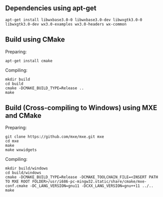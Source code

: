 ## Dependencies using apt-get ##

	apt-get install libwxbase3.0-0 libwxbase3.0-dev libwxgtk3.0-0 libwxgtk3.0-dev wx3.0-examples wx3.0-headers wx-common

## Build using CMake ##
Preparing:

	apt-get install cmake

Compiling:

	mkdir build
	cd build
	cmake -DCMAKE_BUILD_TYPE=Release ..
	make

## Build (Cross-compiling to Windows) using MXE and CMake ##
Preparing:

	git clone https://github.com/mxe/mxe.git mxe
	cd mxe
	make
	make wxwidgets

Compiling:

	mkdir build/windows
	cd build/windows
	cmake -DCMAKE_BUILD_TYPE=Release -DCMAKE_TOOLCHAIN_FILE=<INSERT PATH TO MXE ROOT FOLDER>/usr/i686-pc-mingw32.static/share/cmake/mxe-conf.cmake -DC_LANG_VERSION=gnu11 -DCXX_LANG_VERSION=gnu++11 ../..
	make
